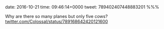 date: 2016-10-21
time: 09:46:14+0000
tweet: 789402407448883201
%%%

Why are there so many planes but only five cows? [twitter.com/Colossal/status/789168642420121600](https://twitter.com/Colossal/status/789168642420121600)
